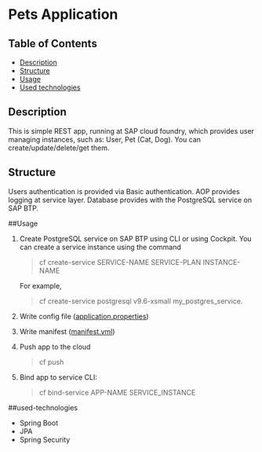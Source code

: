 # Pets Application
## Table of Contents
- [Description](#description)
- [Structure](#structure)
- [Usage](#usage)
- [Used technologies](#used-technologies)

## Description
This is simple REST app, running at SAP cloud foundry, which provides user managing instances, such as: User, Pet (Cat, Dog). You can create/update/delete/get them.

## Structure
Users authentication is provided via Basic authentication.
AOP provides logging at service layer.
Database provides with the PostgreSQL service on SAP BTP.

##Usage
1. Create PostgreSQL service on SAP BTP using CLI or using Cockpit.
   You can create a service instance using the command 
   >cf create-service SERVICE-NAME SERVICE-PLAN INSTANCE-NAME
   
   For example, 
   >cf create-service postgresql v9.6-xsmall my_postgres_service.
2. Write config file ([application.properties](src/main/resources/application.properties))
3. Write manifest ([manifest.yml](manifest.yml))
4. Push app to the cloud
   >cf push
5. Bind app to service
   CLI:
   >cf bind-service APP-NAME SERVICE_INSTANCE

##used-technologies
- Spring Boot
- JPA
- Spring Security